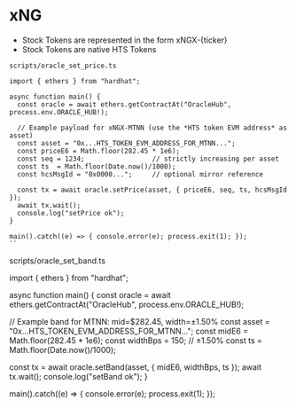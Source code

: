 # xNG


- Stock Tokens are represented in the form xNGX-{ticker}
- Stock Tokens are native HTS Tokens

```
scripts/oracle_set_price.ts

import { ethers } from "hardhat";

async function main() {
  const oracle = await ethers.getContractAt("OracleHub", process.env.ORACLE_HUB!);

  // Example payload for xNGX-MTNN (use the *HTS token EVM address* as asset)
  const asset = "0x...HTS_TOKEN_EVM_ADDRESS_FOR_MTNN...";
  const priceE6 = Math.floor(282.45 * 1e6);
  const seq = 1234;                 // strictly increasing per asset
  const ts  = Math.floor(Date.now()/1000);
  const hcsMsgId = "0x0000...";     // optional mirror reference

  const tx = await oracle.setPrice(asset, { priceE6, seq, ts, hcsMsgId });
  await tx.wait();
  console.log("setPrice ok");
}

main().catch((e) => { console.error(e); process.exit(1); });
``

```
scripts/oracle_set_band.ts

import { ethers } from "hardhat";

async function main() {
  const oracle = await ethers.getContractAt("OracleHub", process.env.ORACLE_HUB!);

  // Example band for MTNN: mid=$282.45, width=±1.50%
  const asset = "0x...HTS_TOKEN_EVM_ADDRESS_FOR_MTNN...";
  const midE6 = Math.floor(282.45 * 1e6);
  const widthBps = 150; // ±1.50%
  const ts = Math.floor(Date.now()/1000);

  const tx = await oracle.setBand(asset, { midE6, widthBps, ts });
  await tx.wait();
  console.log("setBand ok");
}

main().catch((e) => { console.error(e); process.exit(1); });
```

